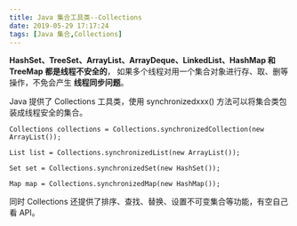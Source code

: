 ```yaml
---
title: Java 集合工具类--Collections
date: 2019-05-29 17:17:24
tags: [Java 集合,Collections]
---
```



**HashSet、TreeSet、ArrayList、ArrayDeque、LinkedList、HashMap 和 TreeMap 都是线程不安全的**，
如果多个线程对用一个集合对象进行存、取、删等操作，不免会产生 **线程同步问题**。

Java 提供了 Collections 工具类，使用 synchronizedxxx()  方法可以将集合类包装成线程安全的集合。

```
Collections collections = Collections.synchronizedCollection(new ArrayList());

List list = Collections.synchronizedList(new ArrayList());

Set set = Collections.synchronizedSet(new HashSet());

Map map = Collections.synchronizedMap(new HashMap());
```
同时 Collections 还提供了排序、查找、替换、设置不可变集合等功能，有空自己看 API。